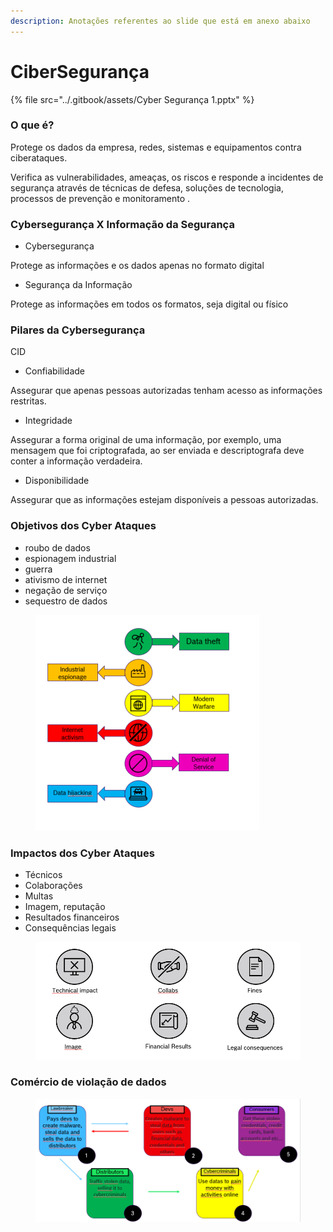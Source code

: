 ```yaml
---
description: Anotações referentes ao slide que está em anexo abaixo
---
```


# CiberSegurança

{% file src="../.gitbook/assets/Cyber Segurança 1.pptx" %}

### O que é?

Protege os dados da empresa, redes, sistemas e equipamentos contra ciberataques.

Verifica as vulnerabilidades, ameaças, os riscos e responde a incidentes de segurança  através de técnicas de defesa, soluções de tecnologia, processos de prevenção e monitoramento .

### Cybersegurança X Informação da Segurança

* Cybersegurança

Protege as informações e os dados apenas no formato digital

* Segurança da Informação

Protege as informações em todos os formatos, seja digital ou físico



### Pilares da Cybersegurança

CID

* Confiabilidade

Assegurar que apenas pessoas autorizadas tenham acesso as informações restritas.

* Integridade

Assegurar a forma original de uma informação, por exemplo, uma mensagem que foi criptografada, ao ser enviada e descriptografa deve conter a informação verdadeira.

* Disponibilidade

Assegurar que as informações estejam disponíveis a pessoas autorizadas.



### Objetivos dos Cyber Ataques

* roubo de dados
* espionagem industrial
* guerra
* ativismo de internet
* negação de serviço
* sequestro de dados

<figure><img src="../.gitbook/assets/image (3) (1).png" alt=""><figcaption></figcaption></figure>



### Impactos dos Cyber Ataques

* Técnicos
* Colaborações
* Multas
* Imagem, reputação
* Resultados financeiros
* Consequências legais

<figure><img src="../.gitbook/assets/image (2) (1) (1).png" alt=""><figcaption></figcaption></figure>



### Comércio de violação de dados

<figure><img src="../.gitbook/assets/image (11).png" alt="" width="563"><figcaption></figcaption></figure>
